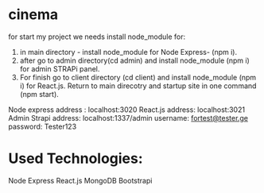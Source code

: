 # cinema
for start my project we needs install node_module for:
  1) in main directory - install node_module for Node Express- (npm i).
  2) after go to admin directory(cd admin) and install node_module (npm i) for admin STRAPi panel.
  3) For finish go to client directory (cd client) and install node_module (npm i) for React.js.
Return to main direcotry and startup site in one command (npm start).

Node express address : localhost:3020
React.js address: localhost:3021
Admin Strapi address: localhost:1337/admin
 username: fortest@tester.ge
 password: Tester123
 
 
 
Used Technologies:
=============
Node Express
React.js
MongoDB
Bootstrapi

